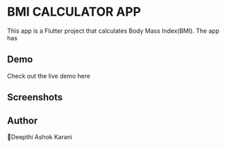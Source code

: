 # BMI CALCULATOR APP

This app is a Flutter project that calculates Body Mass Index(BMI). The app has 

## Demo

Check out the live demo here

## Screenshots



## Author

👤Deepthi Ashok Karani
